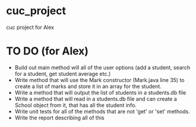 # cuc_project
cuc project for Alex

# TO DO (for Alex)

- Build out main method will all of the user options (add a student, search for a student, get student average etc.)
- Write method that will use the Mark constructor (Mark.java line 35) to create a list of marks and store it in an array for the student.
- Write a method that will output the list of students in a students.db file
- Write a method that will read in a students.db file and can create a School object from it, that has all the student info.
- Write unit tests for all of the methods that are not 'get' or 'set' methods.
- Write the report describing all of this
